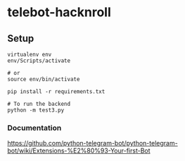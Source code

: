 # telebot-hacknroll

## Setup
```
virtualenv env
env/Scripts/activate

# or 
source env/bin/activate

pip install -r requirements.txt

# To run the backend
python -m test3.py
```


### Documentation
https://github.com/python-telegram-bot/python-telegram-bot/wiki/Extensions-%E2%80%93-Your-first-Bot